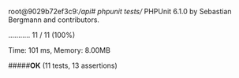 root@9029b72ef3c9:*/api# phpunit tests/*
PHPUnit 6.1.0 by Sebastian Bergmann and contributors.

...........                                                       11 / 11 (100%)

Time: 101 ms, Memory: 8.00MB

#####**OK** (11 tests, 13 assertions)
